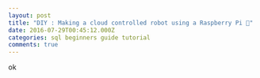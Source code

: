 ```yaml
---
layout: post
title: "DIY : Making a cloud controlled robot using a Raspberry Pi 🔩"
date: 2016-07-29T00:45:12.000Z
categories: sql beginners guide tutorial
comments: true
---
```


ok
